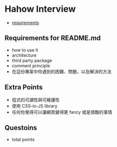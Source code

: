 # Hahow Interview
* [requirements](https://github.com/hahow/hahow-recruit/blob/master/frontend.md)

## Requirements for README.md
* how to use it
* architecture
* third party package
* comment principle
* 在這份專案中你遇到的困難、問題，以及解決的方法


## Extra Points
* 程式的可讀性與可維護性
* 使用 CSS-in-JS library
* 任何你覺得可以讓網頁變得更 fancy 或是很酷的事情


## Questoins
* total points
